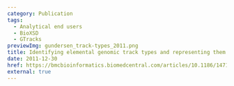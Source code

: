 ```yaml
---
category: Publication
tags:
  - Analytical end users
  - BioXSD
  - GTracks
previewImg: gundersen_track-types_2011.png
title: Identifying elemental genomic track types and representing them uniformly
date: 2011-12-30
href: https://bmcbioinformatics.biomedcentral.com/articles/10.1186/1471-2105-12-494
external: true
---
```

